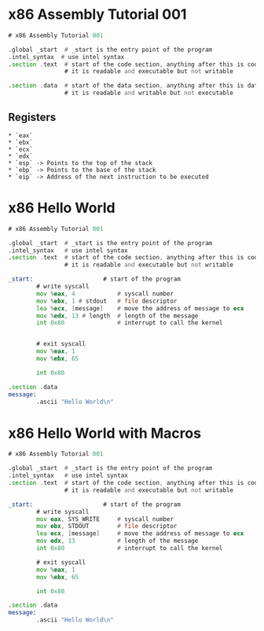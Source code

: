 

# x86 Assembly Tutorial 001
```asm
# x86 Assembly Tutorial 001

.global _start  # _start is the entry point of the program
.intel_syntax  # use intel syntax
.section .text  # start of the code section, anything after this is code
                # it is readable and executable but not writable

.section .data  # start of the data section, anything after this is data
                # it is readable and writable but not executable 

```

## Registers
    * `eax` 
    * `ebx`
    * `ecx`
    * `edx` 
    * `esp` -> Points to the top of the stack
    * `ebp` -> Points to the base of the stack
    * `eip` -> Address of the next instruction to be executed


# x86 Hello World
```asm
# x86 Assembly Tutorial 001

.global _start  # _start is the entry point of the program
.intel_syntax   # use intel syntax
.section .text  # start of the code section, anything after this is code
                # it is readable and executable but not writable

_start:                    # start of the program
        # write syscall    
        mov %eax, 4            # syscall number
        mov %ebx, 1 # stdout   # file descriptor
        lea %ecx, [message]    # move the address of message to ecx
        mov %edx, 13 # length  # length of the message
        int 0x80               # interrupt to call the kernel


        # exit syscall
        mov %eax, 1
        mov %ebx, 65

        int 0x80

.section .data
message:
        .ascii "Hello World\n"


```

# x86 Hello World with Macros
```asm
# x86 Assembly Tutorial 001

.global _start  # _start is the entry point of the program
.intel_syntax   # use intel syntax
.section .text  # start of the code section, anything after this is code
                # it is readable and executable but not writable

_start:                    # start of the program
        # write syscall    
        mov eax, SYS_WRITE     # syscall number
        mov ebx, STDOUT        # file descriptor
        lea ecx, [message]     # move the address of message to ecx
        mov edx, 13            # length of the message
        int 0x80               # interrupt to call the kernel

        # exit syscall
        mov %eax, 1
        mov %ebx, 65

        int 0x80

.section .data
message:
        .ascii "Hello World\n"
```
        